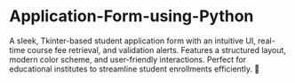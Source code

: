 # Application-Form-using-Python
A sleek, Tkinter-based student application form with an intuitive UI, real-time course fee retrieval, and validation alerts. Features a structured layout, modern color scheme, and user-friendly interactions. Perfect for educational institutes to streamline student enrollments efficiently. 🚀
